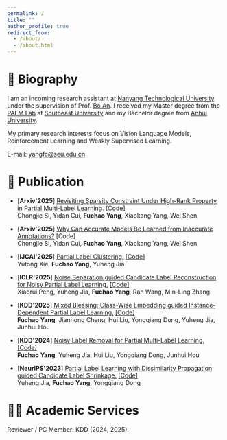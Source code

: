 ```yaml
---
permalink: /
title: ""
author_profile: true
redirect_from: 
  - /about/
  - /about.html
---
```


# 🎈 Biography

I am an incoming research assistant at [Nanyang Technological University](https://www.ntu.edu.sg/) under the supervision of Prof. [Bo An](https://personal.ntu.edu.sg/boan/). I received my Master degree from the [PALM Lab](https://palm.seu.edu.cn/) at [Southeast University](https://www.seu.edu.cn/) and my Bachelor degree from [Anhui University](https://www.ahu.edu.cn/).


My primary research interests focus on Vision Language Models, Reinforcement Learning and Weakly Supervised Learning.

E-mail: <yangfc@seu.edu.cn>

# 📝 Publication

- [**Arxiv'2025**] [Revisiting Sparsity Constraint Under High-Rank Property in Partial Multi-Label Learning.](https://arxiv.org/pdf/2505.20938) [Code]\
  Chongjie Si, Yidan Cui, **Fuchao Yang**, Xiaokang Yang, Wei Shen

- [**Arxiv'2025**] [Why Can Accurate Models Be Learned from Inaccurate Annotations?](https://arxiv.org/pdf/2505.16159?) [Code]\
  Chongjie Si, Yidan Cui, **Fuchao Yang**, Xiaokang Yang, Wei Shen

- [**IJCAI'2025**] [Partial Label Clustering.](https://arxiv.org/abs/2505.03207) [[Code]](https://github.com/xyt-ml/PLC)\
  Yutong Xie, **Fuchao Yang**, Yuheng Jia

- [**ICLR'2025**] [Noise Separation guided Candidate Label Reconstruction for Noisy Partial Label Learning.](https://openreview.net/forum?id=TOahfjA3sP) [[Code]](https://openreview.net/forum?id=TOahfjA3sP)\
  Xiaorui Peng, Yuheng Jia, **Fuchao Yang**, Ran Wang, Min-Ling Zhang

- [**KDD'2025**] [Mixed Blessing: Class-Wise Embedding guided
Instance-Dependent Partial Label Learning.](https://arxiv.org/abs/2412.05029) [[Code]](https://github.com/Yangfc-ML/CEL)\
  **Fuchao Yang**, Jianhong Cheng, Hui Liu, Yongqiang Dong, Yuheng Jia, Junhui Hou

- [**KDD'2024**] [Noisy Label Removal for Partial Multi-Label Learning.](https://dl.acm.org/doi/abs/10.1145/3637528.3671677) [[Code]](https://github.com/Yangfc-ML/NLR)\
  **Fuchao Yang**, Yuheng Jia, Hui Liu, Yongqiang Dong, Junhui Hou
  

- [**NeurIPS'2023**] [Partial Label Learning with Dissimilarity Propagation guided Candidate Label Shrinkage.](https://proceedings.neurips.cc/paper_files/paper/2023/hash/6b97236d90d945be7c58268207a14f4f-Abstract-Conference.html) [[Code]](https://github.com/Yangfc-ML/DPCLS)\
Yuheng Jia, **Fuchao Yang**, Yongqiang Dong


# 👨‍💻 Academic Services

Reviewer / PC Member: KDD (2024, 2025).